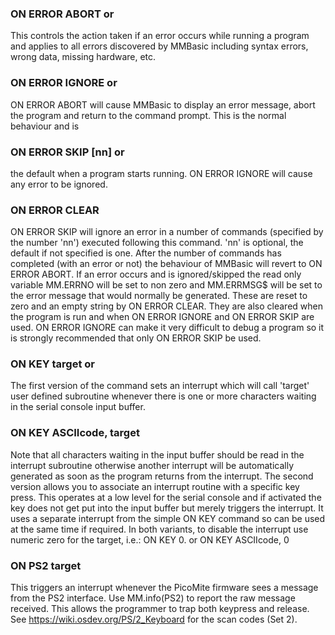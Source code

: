 

### ON ERROR ABORT or

 This controls the action taken if an error occurs while running a program and applies to all errors discovered by MMBasic including syntax errors, wrong data, missing hardware, etc.

### ON ERROR IGNORE or

 ON ERROR ABORT will cause MMBasic to display an error message, abort the program and return to the command prompt. This is the normal behaviour and is

### ON ERROR SKIP [nn] or

 the default when a program starts running. ON ERROR IGNORE will cause any error to be ignored.

### ON ERROR CLEAR

 ON ERROR SKIP will ignore an error in a number of commands (specified by the number 'nn') executed following this command. 'nn' is optional, the default if not specified is one. After the number of commands has completed (with an error or not) the behaviour of MMBasic will revert to ON ERROR ABORT. If an error occurs and is ignored/skipped the read only variable MM.ERRNO will be set to non zero and MM.ERRMSG$ will be set to the error message that would normally be generated. These are reset to zero and an empty string by ON ERROR CLEAR. They are also cleared when the program is run and when ON ERROR IGNORE and ON ERROR SKIP are used. ON ERROR IGNORE can make it very difficult to debug a program so it is strongly recommended that only ON ERROR SKIP be used.

### ON KEY target or

 The first version of the command sets an interrupt which will call 'target' user defined subroutine whenever there is one or more characters waiting in the serial console input buffer.

### ON KEY ASCIIcode, target

 Note that all characters waiting in the input buffer should be read in the interrupt subroutine otherwise another interrupt will be automatically generated as soon as the program returns from the interrupt. The second version allows you to associate an interrupt routine with a specific key press. This operates at a low level for the serial console and if activated the key does not get put into the input buffer but merely triggers the interrupt. It uses a separate interrupt from the simple ON KEY command so can be used at the same time if required. In both variants, to disable the interrupt use numeric zero for the target, i.e.: ON KEY 0. or ON KEY ASCIIcode, 0

### ON PS2 target

 This triggers an interrupt whenever the PicoMite firmware sees a message from the PS2 interface. Use MM.info(PS2) to report the raw message received. This allows the programmer to trap both keypress and release. See https://wiki.osdev.org/PS/2_Keyboard for the scan codes (Set 2).